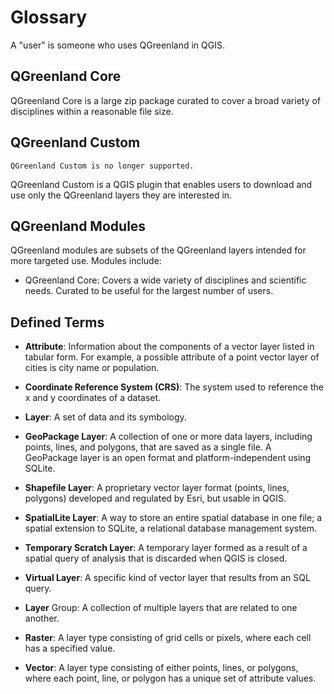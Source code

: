 # Glossary

A "user" is someone who uses QGreenland in QGIS.


## QGreenland Core

QGreenland Core is a large zip package curated to cover a broad variety of
disciplines within a reasonable file size.


## QGreenland Custom

```{attention}
QGreenland Custom is no longer supported.
```

QGreenland Custom is a QGIS plugin that enables users to download and use only
the QGreenland layers they are interested in.


## QGreenland Modules

QGreenland modules are subsets of the QGreenland layers intended for more
targeted use. Modules include:

- QGreenland Core: Covers a wide variety of disciplines and scientific needs.
  Curated to be useful for the largest number of users.


## Defined Terms

- **Attribute**: Information about the components of a vector layer listed in tabular form. For
  example, a possible attribute of a point vector layer of cities is city name or population.

- **Coordinate Reference System (CRS)**: The system used to reference the x and y
  coordinates of a dataset.

- **Layer**: A set of data and its symbology.

- **GeoPackage Layer**: A collection of one or more data layers, including points,
  lines, and polygons, that are saved as a single file. A GeoPackage layer is an
  open format and platform-independent using SQLite.

- **Shapefile Layer**: A proprietary vector layer format (points, lines, polygons)
  developed and regulated by Esri, but usable in QGIS.

- **SpatialLite Layer**: A way to store an entire spatial database in one file; a spatial
  extension to SQLite, a relational database management system.

- **Temporary Scratch Layer**: A temporary layer formed as a result of a spatial
  query of analysis that is discarded when QGIS is closed.

- **Virtual Layer**: A specific kind of vector layer that results from an SQL query.

- **Layer** Group: A collection of multiple layers that are related to one another.

- **Raster**: A layer type consisting of grid cells or pixels, where each cell has a specified
  value.

- **Vector**: A layer type consisting of either points, lines, or polygons, where each point,
  line, or polygon has a unique set of attribute values.
